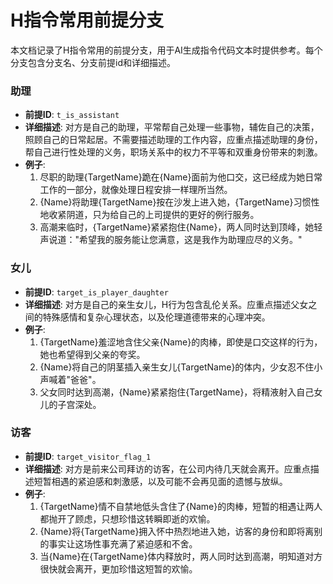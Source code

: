 # H指令常用前提分支

本文档记录了H指令常用的前提分支，用于AI生成指令代码文本时提供参考。每个分支包含分支名、分支前提id和详细描述。

### 助理
- **前提ID**: `t_is_assistant`
- **详细描述**: 对方是自己的助理，平常帮自己处理一些事物，辅佐自己的决策，照顾自己的日常起居。不需要描述助理的工作内容，应重点描述助理的身份，帮自己进行性处理的义务，职场关系中的权力不平等和双重身份带来的刺激。
- **例子**:
  1. 尽职的助理{TargetName}跪在{Name}面前为他口交，这已经成为她日常工作的一部分，就像处理日程安排一样理所当然。
  2. {Name}将助理{TargetName}按在沙发上进入她，{TargetName}习惯性地收紧阴道，只为给自己的上司提供的更好的例行服务。
  3. 高潮来临时，{TargetName}紧紧抱住{Name}，两人同时达到顶峰，她轻声说道："希望我的服务能让您满意，这是我作为助理应尽的义务。"

### 女儿
- **前提ID**: `target_is_player_daughter`
- **详细描述**: 对方是自己的亲生女儿，H行为包含乱伦关系。应重点描述父女之间的特殊感情和复杂心理状态，以及伦理道德带来的心理冲突。
- **例子**:
  1. {TargetName}羞涩地含住父亲{Name}的肉棒，即使是口交这样的行为，她也希望得到父亲的夸奖。
  2. {Name}将自己的阴茎插入亲生女儿{TargetName}的体内，少女忍不住小声喊着"爸爸"。
  3. 父女同时达到高潮，{Name}紧紧抱住{TargetName}，将精液射入自己女儿的子宫深处。

### 访客
- **前提ID**: `target_visitor_flag_1`
- **详细描述**: 对方是前来公司拜访的访客，在公司内待几天就会离开。应重点描述短暂相遇的紧迫感和刺激感，以及可能不会再见面的遗憾与放纵。
- **例子**:
  1. {TargetName}情不自禁地低头含住了{Name}的肉棒，短暂的相遇让两人都抛开了顾虑，只想珍惜这转瞬即逝的欢愉。
  2. {Name}将{TargetName}拥入怀中热烈地进入她，访客的身份和即将离别的事实让这场性事充满了紧迫感和不舍。
  3. 当{Name}在{TargetName}体内释放时，两人同时达到高潮，明知道对方很快就会离开，更加珍惜这短暂的欢愉。


